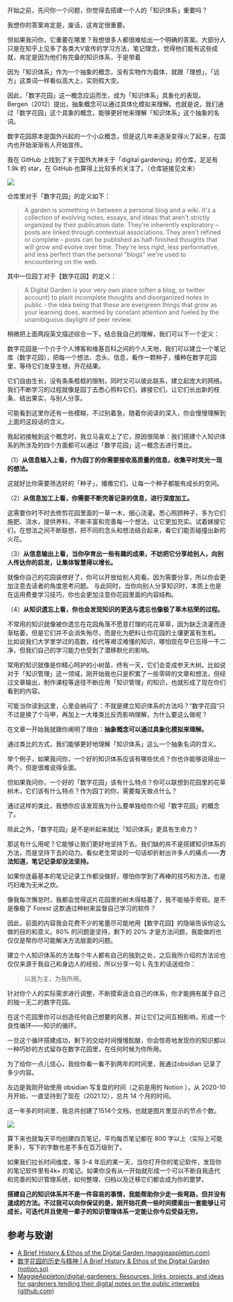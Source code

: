 开始之前，先问你一个问题，你觉得去搭建一个人的「知识体系」重要吗？

我想你的答案肯定是，废话，这肯定很重要。

但如果我问你，它重要在哪里？我想很多人都很难给出一个明确的答案。大部分人只是在知乎上见多了各类大V宣传的学习方法，笔记理念，觉得他们能有这些成就，肯定是因为他们有完备的知识体系，于是带着

因为「知识体系」作为一个抽象的概念，没有实物作为载体，就跟「理想」，「远方」这类词一样看似高大上，实则假大空。 

因此，「数字花园」这一概念应运而生，成为「知识体系」具象化的表现。 Bergen（2012）提出，抽象概念可以通过具体化模拟来理解。也就是说，我们通过「数字花园」这个具象的概念，能够更好地来理解「知识体系」这个抽象的名词。 

数字花园原本是国外兴起的一个小众概念，但是这几年来逐渐变得火了起来，在国内也开始渐渐有人开始宣传。

 我在 GitHub 上找到了关于国外大神关于「digital gardening」的仓库，足足有 1.9k 的 star，在 GitHub 也算得上比较多的关注了。（仓库链接见文末）

![](https://image-upload-1307521651.cos.ap-nanjing.myqcloud.com/picture_upload/20211115152149.png)

仓库里对于「数字花园」的定义如下：

> A garden is something in between a personal blog and a wiki. It's a collection of evolving notes, essays, and ideas that aren't strictly organized by their publication date. They're inherently exploratory – posts are linked through contextual associations. They aren't refined or complete - posts can be published as half-finished thoughts that will grow and evolve over time. They're less rigid, less performative, and less perfect than the personal "blogs" we're used to encountering on the web.

其中一位园丁对于【数字花园】的定义： 

> A Digital Garden is your very own place (often a blog, or twitter account) to plant incomplete thoughts and disorganized notes in public - the idea being that these are evergreen things that grow as your learning does, warmed by constant attention and fueled by the unambiguous daylight of peer review. 

稍微把上面两段英文描述综合一下，结合我自己的理解，我们可以下一个定义：

数字花园是一个介于个人博客和维基百科之间的个人天地，我们可以建立一个笔记库（数字花园），把每一个想法、念头、信息，看作一颗种子，播种在数字花园里，等待它们发芽生根，开花结果。 

它们自由生长，没有条条框框的限制，同时又可以彼此联系，建立起庞大的网络。我们不断学习的过程就像是园丁去悉心照料它们，嫁接它们，让它们长出新的枝条、结出果实，与别人分享。 

可能看到这里你还有一些模糊，不过别着急，随着你阅读的深入，你会慢慢理解到上面的这段话的含义。 

我起初接触到这个概念时，我立马喜欢上了它，原因很简单：我们搭建个人知识体系的所涉及的四个方面都可以通过「数字花园」这一概念去进行类比。


（1）**从信息输入上看，作为园丁的你需要接收高质量的信息，收集平时灵光一现的想法。** 

这就好比你需要筛选好的「种子」，播撒它们，让每一个种子都能有成长的空间。

（2）**从信息加工上看，你需要不断完善记录的信息，进行深度加工。** 

这需要你时不时去修剪花园里面的一草一木，细心浇灌。悉心照顾种子，多为它们施肥、浇水，提供养料，不断丰富和完善每一个想法，让它更加充实。试着嫁接它们，在想法之间不断联想，把不同的念头和想法结合起来，看它们能否碰撞出新的火花。

（3）**从信息输出上看，当你孕育出一些有趣的成果，不妨把它分享给别人，向别人传达你的启发，让集体智慧得以增长。**

就像你自己的花园装修好了，你可以开放给别人观看。因为需要分享，所以你会更加注意去读者的角度思考问题。 与此同时，当你向别人分享知识时，本质上也是在运用费曼学习技巧，你也会更加注意你花园里面的内容结构。 

（4）**从知识遗忘上看，你也会发现知识的更迭与遗忘也像极了草木枯荣的过程。**

不常用的知识就像被你遗忘在花园角落不愿意打理的花花草草，因为缺乏浇灌而逐渐枯萎。但是它们并不会消失殆尽，而是化为肥料让你花园的土壤更富有生机。 比如说我们大学里学过的高数，线代等艰涩难懂的知识，哪怕现在早已忘得一干二净，但我们自己的学习能力也受到了潜移默化的影响。 

常用的知识就像是你精心呵护的小树苗，终有一天，它们会变成参天大树。比如说对于「知识管理」这一领域，刚开始我也只是积累了一些零碎的文章和想法，但经过文章输出，制作课程等途径不断应用「知识管理」的知识，也就形成了现在你们看到的内容。 

可能当你读到这里，心里会纳闷了：不就是建立知识体系的方法吗？“数字花园“只不过是换了个马甲，再加上一大堆类比反而影响理解，为什么要这么做呢？ 

在文章一开始我就跟你阐明了理由：**抽象概念可以通过具象化模拟来理解。** 

通过类比的方式，我们能够更好地理解「知识体系」这么一个抽象名词的含义。

举个例子，如果我问你，一个好的知识体系应该有哪些优点？你也许能够说得出一两个，但是很难说得全面。

但如果我问你，一个好的「数字花园」该有什么特点？你可以联想到花园里的花草树木，它们该有什么特点？作为园丁的你，需要每天做点什么？

通过这样的类比，我想你应该发现我为什么要单独给你介绍「数字花园」的概念了。 

除此之外，「数字花园」是不是听起来就比「知识体系」更具有生命力？

那这有什么用呢？它能够让我们更好地坚持下去。我们缺的并不是搭建知识体系的方法，而是坚持下去的动力。看似老生常谈的一句话却折射出许多人的痛点——**方法知道，笔记记录却没法坚持。** 

如果你连最基本的笔记记录工作都没做好，哪怕你学到了再棒的技巧和方法，也是巧妇难为无米之炊。 

像我每次懈怠时，我都会觉得这片花园里的树木得枯萎了，我不能袖手旁观。是不是像极了 Forest 这歀通过种树来监督自己学习的软件？

因此，前面的内容我会花费不少的笔墨尽可能地用【数字花园】的隐喻告诉你这么做的目的和意义。80% 的问题是坚持，剩下的 20% 才是方法问题，我能做的也仅仅是帮你尽可能解决方法层面的问题。 

建立个人知识体系的方法每个牛人都有自己的独到之处，之后我所介绍的方法论也仅仅来源于我自己和身边人的经验，所以分享一句 L 先生的话送给你：

> 以我为主，为我所用。

针对你个人的实际需求进行调整，不断摸索适合自己的体系，你才能拥有属于自己的独一无二的数字花园。 

在这个花园里你可以创造任何自己想要的风景，并让它们之间互相影响，形成一个良性循环——知识的循环。 

一旦这个循环搭建成功，剩下的交给时间慢慢酝酿，你会惊奇地发现你的知识都以一种巧妙的方式留存在数字花园里，在任何时候为你所用。  

为了给你一点儿信心，我给你看一看不到两年的时间里，我通过obsidian 记录了多少内容。 

左边是我刚开始使用 obsidian 写复盘的时间（之前是用的 Notion ），从 2020-10 月开始，一直坚持到了现在（2021.12），总共 14 个月的时间。 

这一年多的时间里，我总共创建了1514个文档，也就是图片里显示的节点个数。 

![](https://image-upload-1307521651.cos.ap-nanjing.myqcloud.com/picture_upload/20211115155942.png)

算下来也就每天平均创建四页笔记，平均每页笔记都在 800  字以上（实际上可能更多），写下的字数也差不多在百万级别了。 

如果我们拉长时间维度，等 3-4 年后的某一天，当你打开你的笔记软件，发现你的笔记软件里有4k+ 的笔记。如果你没有从一开始就形成一个可以不断自我迭代和完善的知识管理系统，如何整理、归档以及迁移它们都会成为你的噩梦。 

**搭建自己的知识体系并不是一件容易的事情，我能帮助你少走一些弯路，但并没有速成的方法。不过我可以向你保证的是，刚开始花费一些时间摸索出一套能够让可成长，可迭代并且使用一辈子的知识管理体系一定能让你今后受益无穷。** 

## 参考与致谢
- [A Brief History & Ethos of the Digital Garden (maggieappleton.com)](https://maggieappleton.com/garden-history/)
- [数字花园的历史与精神 | A Brief History & Ethos of the Digital Garden (notion.so)](https://www.notion.so/A-Brief-History-Ethos-of-the-Digital-Garden-79d073b01cd84f41bcf9a3f95574395e)
- [MaggieAppleton/digital-gardeners: Resources, links, projects, and ideas for gardeners tending their digital notes on the public interwebs (github.com)](https://github.com/MaggieAppleton/digital-gardeners) 



